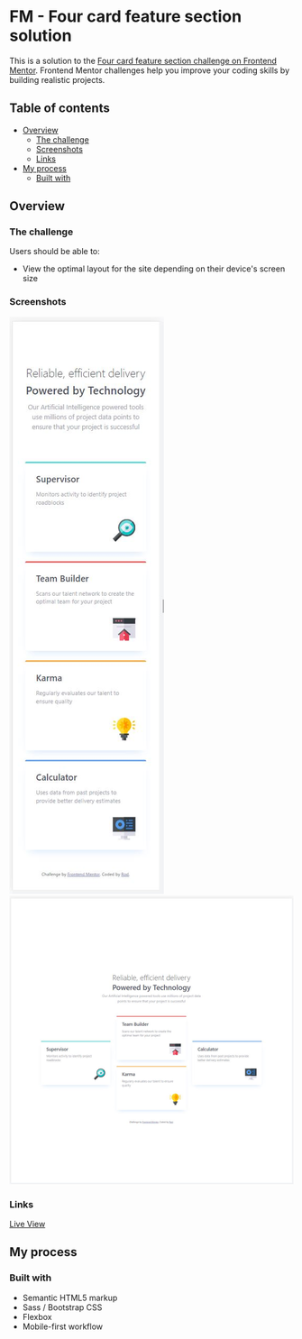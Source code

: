 # FM - Four card feature section solution

This is a solution to the [Four card feature section challenge on Frontend Mentor](https://www.frontendmentor.io/challenges/four-card-feature-section-weK1eFYK). Frontend Mentor challenges help you improve your coding skills by building realistic projects.

## Table of contents

- [Overview](#overview)
  - [The challenge](#the-challenge)
  - [Screenshots](#screenshots)
  - [Links](#links)
- [My process](#my-process)
  - [Built with](#built-with)

## Overview

### The challenge

Users should be able to:

- View the optimal layout for the site depending on their device's screen size

### Screenshots

![](./images/ss/375.JPG)\
![](./images/ss/1440.JPG)

### Links

[Live View](https://bague-rodnel.github.io/four-card-feature-section)

## My process

### Built with

- Semantic HTML5 markup
- Sass / Bootstrap CSS
- Flexbox
- Mobile-first workflow
